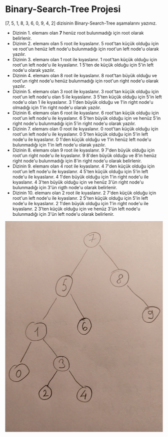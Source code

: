 # Binary-Search-Tree Projesi

[7, 5, 1, 8, 3, 6, 0, 9, 4, 2] dizisinin Binary-Search-Tree aşamalarını yazınız.

- Dizinin 1. elemanı olan **7** henüz root bulunmadığı için root olarak belirlenir.
- Dizinin 2. elemanı olan 5 root ile kıyaslanır. 5 root'tan küçük olduğu için ve root'un henüz left node'u bulunmadığı için root'un left node'u olarak yazılır.
- Dizinin 3. elemanı olan 1 root ile kıyaslanır. 1 root'tan küçük olduğu için root'un left node'u ile kıyaslanır. 1 5'ten de küçük olduğu için 5'in left node'u olarak yazılır.
- Dizinin 4. elemanı olan 8 root ile kıyaslanır. 8 root'tan büyük olduğu ve root'un right node'u henüz bulunmadığı için root'un right node'u olarak yazılır.
- Dizinin 5. elemanı olan 3 root ile kıyaslanır. 3 root'tan küçük olduğu için root'un left node'u olan 5 ile kıyaslanır. 3 5'ten küçük olduğu için 5'in left node'u olan 1 ile kıyaslanır. 3 1'den büyük olduğu ve 1'in right node'u olmadığı için 1'in right node'u olarak yazılır.
- Dizinin 6. elemanı olan 6 root ile kıyaslanır. 6 root'tan küçük olduğu için root'un left node'u ile kıyaslanır. 6 5'ten büyük olduğu için ve henüz 5'in right node'u bulunmadığı için 5'in right node'u olarak yazılır.
- Dizinin 7. elemanı olan 0 root ile kıyaslanır. 0 root'tan küçük olduğu için root'un left node'u ile kıyaslanır. 0 5'ten küçük olduğu için 5'in left node'u ile kıyaslanır. 0 1'den küçük olduğu ve 1'in henüz left node'u bulunmadığı için 1'in left node'u olarak yazılır.
- Dizinin 8. elemanı olan 9 root ile kıyaslanır. 9 7'den büyük olduğu için root'un right node'u ile kıyaslanır. 9 8'den büyük olduğu ve 8'in henüz right node'u bulunmadığı için 8'in right node'u olarak belirlenir.
- Dizinin 9. elemanı olan 4 root ile kıyaslanır. 4 7'den küçük olduğu için root'un left node'u ile kıyaslanır. 4 5'ten küçük olduğu için 5'in left node'u ile kıyaslanır.
  4 1'den büyük olduğu için 1'in right node'u ile kıyaslanır. 4 3'ten büyük olduğu için ve henüz 3'ün right node'u bulunmadığı için 3'ün rigth node'u olarak belirlenir.
- Dizinin 10. elemanı olan 2 root ile kıyaslanır. 2 7'den küçük olduğu için root'un left node'u ile kıyaslanır. 2 5'ten küçük olduğu için 5'in left node'u ile kıyaslanır. 2 1'den büyük olduğu için 1'in right node'u ile kıyaslanır. 2 3'ten küçük olduğu için ve henüz 3'ün left node'u bulunmadığı için 3'ün left node'u olarak belirlenir.

![BST](./images/bst.jpeg)
